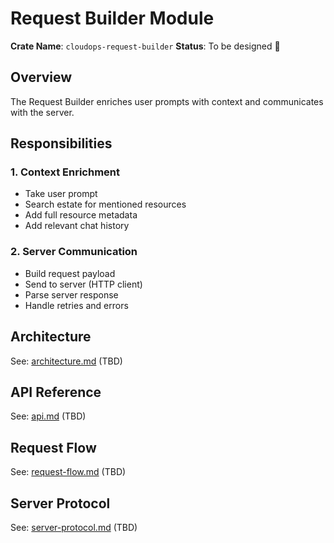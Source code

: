 # Request Builder Module

**Crate Name**: `cloudops-request-builder`
**Status**: To be designed 🔄

## Overview

The Request Builder enriches user prompts with context and communicates with the server.

## Responsibilities

### 1. Context Enrichment
- Take user prompt
- Search estate for mentioned resources
- Add full resource metadata
- Add relevant chat history

### 2. Server Communication
- Build request payload
- Send to server (HTTP client)
- Parse server response
- Handle retries and errors

## Architecture

See: [architecture.md](architecture.md) (TBD)

## API Reference

See: [api.md](api.md) (TBD)

## Request Flow

See: [request-flow.md](request-flow.md) (TBD)

## Server Protocol

See: [server-protocol.md](server-protocol.md) (TBD)